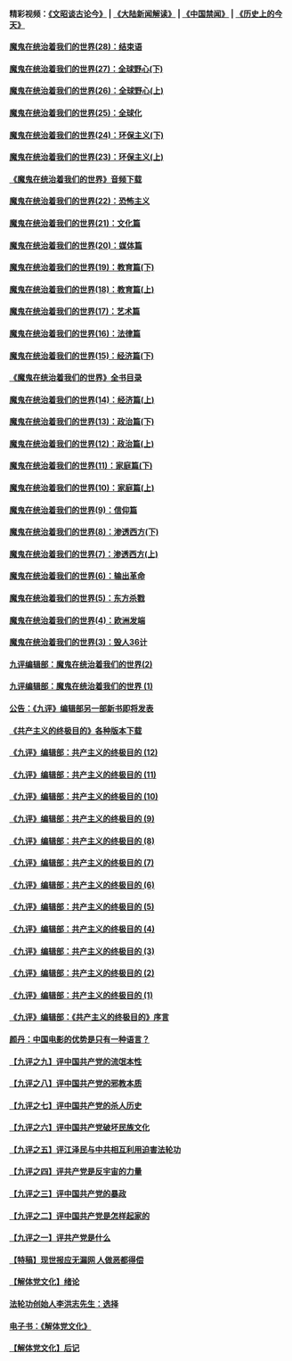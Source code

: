 #### 精彩视频：[《文昭谈古论今》](https://github.com/gfw-breaker/wenzhao/blob/master/README.md?t=01280330) | [《大陆新闻解读》](https://github.com/gfw-breaker/ntdtv-comedy/blob/master/README.md?t=01280330) | [《中国禁闻》](https://github.com/gfw-breaker/ntdtv-news/blob/master/README.md?t=01280330) | [《历史上的今天》](https://github.com/gfw-breaker/today-in-history/blob/master/README.md?t=01280330) 

#### [魔鬼在统治着我们的世界(28)：结束语](../pages/nsc422/n10936246.md?t=01280330) 

#### [魔鬼在统治着我们的世界(27)：全球野心(下)](../pages/nsc422/n10928319.md?t=01280330) 

#### [魔鬼在统治着我们的世界(26)：全球野心(上)](../pages/nsc422/n10900318.md?t=01280330) 

#### [魔鬼在统治着我们的世界(25)：全球化](../pages/nsc422/n10788205.md?t=01280330) 

#### [魔鬼在统治着我们的世界(24)：环保主义(下)](../pages/nsc422/n10695307.md?t=01280330) 

#### [魔鬼在统治着我们的世界(23)：环保主义(上)](../pages/nsc422/n10688613.md?t=01280330) 

#### [《魔鬼在统治着我们的世界》音频下载](../pages/nsc422/n10635553.md?t=01280330) 

#### [魔鬼在统治着我们的世界(22)：恐怖主义](../pages/nsc422/n10614727.md?t=01280330) 

#### [魔鬼在统治着我们的世界(21)：文化篇](../pages/nsc422/n10597706.md?t=01280330) 

#### [魔鬼在统治着我们的世界(20)：媒体篇](../pages/nsc422/n10586579.md?t=01280330) 

#### [魔鬼在统治着我们的世界(19)：教育篇(下)](../pages/nsc422/n10564808.md?t=01280330) 

#### [魔鬼在统治着我们的世界(18)：教育篇(上)](../pages/nsc422/n10526970.md?t=01280330) 

#### [魔鬼在统治着我们的世界(17)：艺术篇](../pages/nsc422/n10499093.md?t=01280330) 

#### [魔鬼在统治着我们的世界(16)：法律篇](../pages/nsc422/n10485969.md?t=01280330) 

#### [魔鬼在统治着我们的世界(15)：经济篇(下)](../pages/nsc422/n10469975.md?t=01280330) 

#### [《魔鬼在统治着我们的世界》全书目录](../pages/nsc422/n10464261.md?t=01280330) 

#### [魔鬼在统治着我们的世界(14)：经济篇(上)](../pages/nsc422/n10457370.md?t=01280330) 

#### [魔鬼在统治着我们的世界(13)：政治篇(下)](../pages/nsc422/n10448270.md?t=01280330) 

#### [魔鬼在统治着我们的世界(12)：政治篇(上)](../pages/nsc422/n10444576.md?t=01280330) 

#### [魔鬼在统治着我们的世界(11)：家庭篇(下)](../pages/nsc422/n10440961.md?t=01280330) 

#### [魔鬼在统治着我们的世界(10)：家庭篇(上)](../pages/nsc422/n10435448.md?t=01280330) 

#### [魔鬼在统治着我们的世界(9)：信仰篇](../pages/nsc422/n10432159.md?t=01280330) 

#### [魔鬼在统治着我们的世界(8)：渗透西方(下)](../pages/nsc422/n10429603.md?t=01280330) 

#### [魔鬼在统治着我们的世界(7)：渗透西方(上)](../pages/nsc422/n10426013.md?t=01280330) 

#### [魔鬼在统治着我们的世界(6)：输出革命](../pages/nsc422/n10421536.md?t=01280330) 

#### [魔鬼在统治着我们的世界(5)：东方杀戮](../pages/nsc422/n10417707.md?t=01280330) 

#### [魔鬼在统治着我们的世界(4)：欧洲发端](../pages/nsc422/n10414890.md?t=01280330) 

#### [魔鬼在统治着我们的世界(3)：毁人36计](../pages/nsc422/n10411583.md?t=01280330) 

#### [九评编辑部：魔鬼在统治着我们的世界(2)](../pages/nsc422/n10410036.md?t=01280330) 

#### [九评编辑部：魔鬼在统治着我们的世界 (1)](../pages/nsc422/n10406825.md?t=01280330) 

#### [公告：《九评》编辑部另一部新书即将发表](../pages/nsc422/n10405104.md?t=01280330) 

#### [《共产主义的终极目的》各种版本下载](../pages/nsc422/n10022138.md?t=01280330) 

#### [《九评》编辑部：共产主义的终极目的 (12)](../pages/nsc422/n9933272.md?t=01280330) 

#### [《九评》编辑部：共产主义的终极目的 (11)](../pages/nsc422/n9924973.md?t=01280330) 

#### [《九评》编辑部：共产主义的终极目的 (10)](../pages/nsc422/n9920883.md?t=01280330) 

#### [《九评》编辑部：共产主义的终极目的 (9)](../pages/nsc422/n9916363.md?t=01280330) 

#### [《九评》编辑部：共产主义的终极目的 (8)](../pages/nsc422/n9912488.md?t=01280330) 

#### [《九评》编辑部：共产主义的终极目的 (7)](../pages/nsc422/n9901176.md?t=01280330) 

#### [《九评》编辑部：共产主义的终极目的 (6)](../pages/nsc422/n9899359.md?t=01280330) 

#### [《九评》编辑部：共产主义的终极目的 (5)](../pages/nsc422/n9893174.md?t=01280330) 

#### [《九评》编辑部：共产主义的终极目的 (4)](../pages/nsc422/n9891246.md?t=01280330) 

#### [《九评》编辑部：共产主义的终极目的 (3)](../pages/nsc422/n9879879.md?t=01280330) 

#### [《九评》编辑部：共产主义的终极目的 (2)](../pages/nsc422/n9876205.md?t=01280330) 

#### [《九评》编辑部：共产主义的终极目的 (1)](../pages/nsc422/n9865857.md?t=01280330) 

#### [《九评》编辑部：《共产主义的终极目的》序言](../pages/nsc422/n9862666.md?t=01280330) 

#### [颜丹：中国电影的优势是只有一种语言？](../pages/nsc422/n9583062.md?t=01280330) 

#### [【九评之九】评中国共产党的流氓本性](../pages/nsc422/n737542.md?t=01280330) 

#### [【九评之八】评中国共产党的邪教本质](../pages/nsc422/n735942.md?t=01280330) 

#### [【九评之七】评中国共产党的杀人历史](../pages/nsc422/n733806.md?t=01280330) 

#### [【九评之六】评中国共产党破坏民族文化](../pages/nsc422/n731667.md?t=01280330) 

#### [【九评之五】评江泽民与中共相互利用迫害法轮功](../pages/nsc422/n730058.md?t=01280330) 

#### [【九评之四】评共产党是反宇宙的力量](../pages/nsc422/n727814.md?t=01280330) 

#### [【九评之三】评中国共产党的暴政](../pages/nsc422/n725597.md?t=01280330) 

#### [【九评之二】评中国共产党是怎样起家的](../pages/nsc422/n723946.md?t=01280330) 

#### [【九评之一】评共产党是什么](../pages/nsc422/n722529.md?t=01280330) 

#### [【特稿】现世报应无漏网 人做恶都得偿](../pages/nsc422/n4215167.md?t=01280330) 

#### [【解体党文化】绪论](../pages/nsc422/n1449356.md?t=01280330) 

#### [法轮功创始人李洪志先生：选择](../pages/nsc422/n3580738.md?t=01280330) 

#### [电子书：《解体党文化》](../pages/nsc422/n1573484.md?t=01280330) 

#### [【解体党文化】后记](../pages/nsc422/n1531999.md?t=01280330) 

